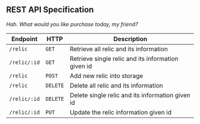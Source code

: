 ## REST API Specification

_Hah. What would you like purchase today, my friend?_

<table>
    <thead>
        <tr>
            <th>Endpoint</th>
            <th>HTTP</th>
            <th>Description</th>
        </tr>
    </thead>
    <tbody>
        <tr>
            <td><code>/relic</code></td>
            <td><code>GET</code></td>
            <td>Retrieve all relic and its information</td>
        </tr>
        <tr>
            <td><code>/relic/:id</code></td>
            <td><code>GET</code></td>
            <td>Retrieve single relic and its information given id</td>
        </tr>
        <tr>
            <td><code>/relic</code></td>
            <td><code>POST</code></td>
            <td>Add new relic into storage</td>
        </tr>
        <tr>
            <td><code>/relic</code></td>
            <td><code>DELETE</code></td>
            <td>Delete all relic and its information</td>
        </tr>
        <tr>
            <td><code>/relic/:id</code></td>
            <td><code>DELETE</code></td>
            <td>Delete single relic and its information given id</td>
        </tr>
        <tr>
            <td><code>/relic/:id</code></td>
            <td><code>PUT</code></td>
            <td>Update the relic information given id</td>
        </tr>
    </tbody>
</table>
